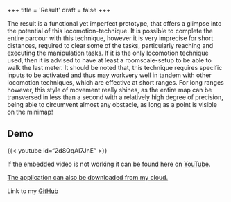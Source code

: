 +++
title = 'Result'
draft = false
+++

The result is a functional yet imperfect prototype, that offers a glimpse into the potential of this locomotion-technique. It is possible to complete the entire parcour with this technique, however it is very imprecise for short distances, required to clear some of the tasks, particularly reaching and executing the manipulation tasks. If it is the only locomotion technique used, then it is advised to have at least a roomscale-setup to be able to walk the last meter. It should be noted that, this technique requires specific inputs to be activated and thus may workvery well in tandem with other locomotion techniques, which are effective at short ranges.
For long ranges however, this style of movement really shines, as the entire map can be transversed in less than a second with a relatively high degree of precision, being able to circumvent almost any obstacle, as long as a point is visible on the minimap!

## Demo
{{< youtube id=“2d8QqAI7JnE” >}}

If the embedded video is not working it can be found here on [YouTube](https://youtu.be/2d8QqAI7JnE).

[The application can also be downloaded from my cloud.](https://1drv.ms/u/s!Au2JnrK0JCCTm60nkZ5vsc8pScGGeA?e=Hai7t1)

Link to my [GitHub](https://github.com/HanSchne/Scruffing-VR)
